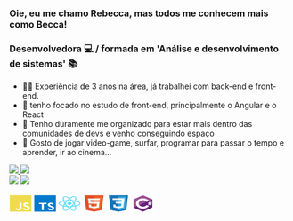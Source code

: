### Oie, eu me chamo Rebecca, mas todos me conhecem mais como Becca!
### Desenvolvedora 💻 / formada em 'Análise e desenvolvimento de sistemas' 📚



- 👩‍💻  Experiência de 3 anos na área, já trabalhei com back-end e front-end.
- 🌱 tenho focado no estudo de front-end, principalmente o Angular e o React
- 🧨 Tenho duramente me organizado para estar mais dentro das comunidades de devs e venho conseguindo espaço
- 💬 Gosto de jogar video-game, surfar, programar para passar o tempo e aprender, ir ao cinema...


<div>
<a href="https://github.com/RebeccaTI">
<img height="180em" src="https://github-readme-stats.vercel.app/api?username=rebeccati&show_icons=true&theme=dracula&include_all_commits=true&count_private=true" />
<img height="180em" src="https://github-readme-stats.vercel.app/api/top-langs/?username=rebeccati&layout=compactlangs_count=16&theme=dracula" />
</div>

<div> 
  <a href = "mailto:rebecca.mcrangel@gmail.com"><img src="https://img.shields.io/badge/-Gmail-%23333?style=for-the-badge&logo=gmail&logoColor=white" target="_blank"></a>
  <a href="https://www.linkedin.com/in/rebecca-r-0a05a0119/" target="_blank"><img src="https://img.shields.io/badge/-LinkedIn-%230077B5?style=for-the-badge&logo=linkedin&logoColor=white" target="_blank"></a> 
</div>


<div style="display: inline_block"><br>
  <img align="center" alt="Becca-Js" height="30" width="40" src="https://raw.githubusercontent.com/devicons/devicon/master/icons/javascript/javascript-plain.svg">
  <img align="center" alt="Becca-Ts" height="30" width="40" src="https://raw.githubusercontent.com/devicons/devicon/master/icons/typescript/typescript-plain.svg">
  <img align="center" alt="Becca-React" height="30" width="40" src="https://raw.githubusercontent.com/devicons/devicon/master/icons/react/react-original.svg">
  <img align="center" alt="Becca-HTML" height="30" width="40" src="https://raw.githubusercontent.com/devicons/devicon/master/icons/html5/html5-original.svg">
  <img align="center" alt="Becca-CSS" height="30" width="40" src="https://raw.githubusercontent.com/devicons/devicon/master/icons/css3/css3-original.svg">
  <img align="center" alt="Becca-Csharp" height="30" width="40" src="https://raw.githubusercontent.com/devicons/devicon/master/icons/csharp/csharp-original.svg">
</div>


